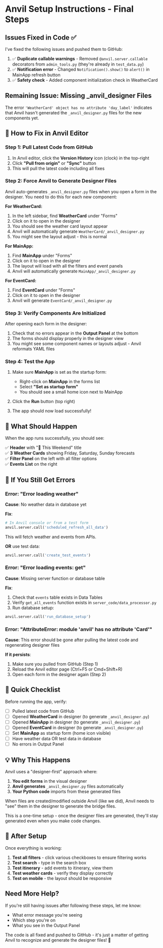 # Anvil Setup Instructions - Final Steps

## Issues Fixed in Code ✅

I've fixed the following issues and pushed them to GitHub:

1. ✅ **Duplicate callable warnings** - Removed `@anvil.server.callable` decorators from `admin_tools.py` (they're already in `test_data.py`)
2. ✅ **Notification error** - Changed `Notification().show()` to `alert()` in MainApp refresh button
3. ✅ **Safety check** - Added component initialization check in WeatherCard

## Remaining Issue: Missing _anvil_designer Files

The error `'WeatherCard' object has no attribute 'day_label'` indicates that Anvil hasn't generated the `_anvil_designer.py` files for the new components yet.

## 🔧 How to Fix in Anvil Editor

### Step 1: Pull Latest Code from GitHub

1. In Anvil editor, click the **Version History** icon (clock) in the top-right
2. Click **"Pull from origin"** or **"Sync"** button
3. This will pull the latest code including all fixes

### Step 2: Force Anvil to Generate Designer Files

Anvil auto-generates `_anvil_designer.py` files when you open a form in the designer. You need to do this for each new component:

**For WeatherCard:**
1. In the left sidebar, find **WeatherCard** under "Forms"
2. Click on it to open in the designer
3. You should see the weather card layout appear
4. Anvil will automatically generate `WeatherCard/_anvil_designer.py`
5. You might see the layout adjust - this is normal

**For MainApp:**
1. Find **MainApp** under "Forms"
2. Click on it to open in the designer
3. The layout will load with all the filters and event panels
4. Anvil will automatically generate `MainApp/_anvil_designer.py`

**For EventCard:**
1. Find **EventCard** under "Forms"
2. Click on it to open in the designer
3. Anvil will generate `EventCard/_anvil_designer.py`

### Step 3: Verify Components Are Initialized

After opening each form in the designer:

1. Check that no errors appear in the **Output Panel** at the bottom
2. The forms should display properly in the designer view
3. You might see some component names or layouts adjust - Anvil reformats YAML files

### Step 4: Test the App

1. Make sure **MainApp** is set as the startup form:
   - Right-click on **MainApp** in the forms list
   - Select **"Set as startup form"**
   - You should see a small home icon next to MainApp

2. Click the **Run** button (top right)

3. The app should now load successfully!

## 🎯 What Should Happen

When the app runs successfully, you should see:

✅ **Header** with "🎉 This Weekend" title  
✅ **3 Weather Cards** showing Friday, Saturday, Sunday forecasts  
✅ **Filter Panel** on the left with all filter options  
✅ **Events List** on the right  

## 🐛 If You Still Get Errors

### Error: "Error loading weather"

**Cause**: No weather data in database yet

**Fix**:
```python
# In Anvil console or from a test form
anvil.server.call('scheduled_refresh_all_data')
```
This will fetch weather and events from APIs.

**OR** use test data:
```python
anvil.server.call('create_test_events')
```

### Error: "Error loading events: get"

**Cause**: Missing server function or database table

**Fix**:
1. Check that `events` table exists in Data Tables
2. Verify `get_all_events` function exists in `server_code/data_processor.py`
3. Run database setup:
```python
anvil.server.call('run_database_setup')
```

### Error: "AttributeError: module 'anvil' has no attribute 'Card'"

**Cause**: This error should be gone after pulling the latest code and regenerating designer files

**If it persists**:
1. Make sure you pulled from GitHub (Step 1)
2. Reload the Anvil editor page (Ctrl+F5 or Cmd+Shift+R)
3. Open each form in the designer again (Step 2)

## 📝 Quick Checklist

Before running the app, verify:

- [ ] Pulled latest code from GitHub
- [ ] Opened **WeatherCard** in designer (to generate `_anvil_designer.py`)
- [ ] Opened **MainApp** in designer (to generate `_anvil_designer.py`)
- [ ] Opened **EventCard** in designer (to generate `_anvil_designer.py`)
- [ ] Set **MainApp** as startup form (home icon visible)
- [ ] Have weather data OR test data in database
- [ ] No errors in Output Panel

## 💡 Why This Happens

Anvil uses a "designer-first" approach where:

1. **You edit forms** in the visual designer
2. **Anvil generates** `_anvil_designer.py` files automatically
3. **Your Python code** imports from these generated files

When files are created/modified outside Anvil (like we did), Anvil needs to "see" them in the designer to generate the bridge files.

This is a one-time setup - once the designer files are generated, they'll stay generated even when you make code changes.

## 🚀 After Setup

Once everything is working:

1. **Test all filters** - click various checkboxes to ensure filtering works
2. **Test search** - type in the search box
3. **Test itinerary** - add events to itinerary, view them
4. **Test weather cards** - verify they display correctly
5. **Test on mobile** - the layout should be responsive

## Need More Help?

If you're still having issues after following these steps, let me know:
- What error message you're seeing
- Which step you're on
- What you see in the Output Panel

The code is all fixed and pushed to GitHub - it's just a matter of getting Anvil to recognize and generate the designer files! 🎉


